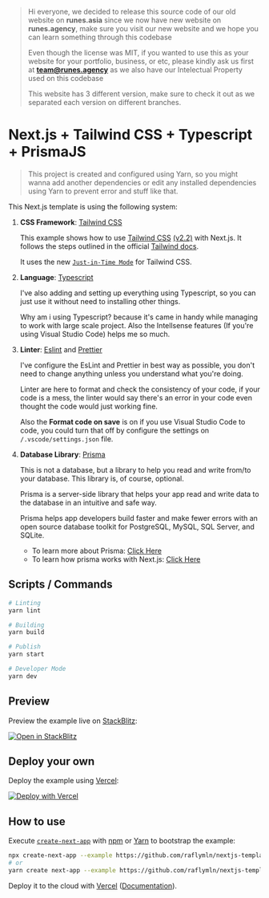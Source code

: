 > Hi everyone, we decided to release this source code of our old website on **runes.asia** since we now have new website on **runes.agency**, make sure you visit our new website and we hope you can learn something through this codebase
>
> Even though the license was MIT, if you wanted to use this as your website for your portfolio, business, or etc, please kindly ask us first at **team@runes.agency** as we also have our Intelectual Property used on this codebase
>
> This website has 3 different version, make sure to check it out as we separated each version on different branches.

# Next.js + Tailwind CSS + Typescript + PrismaJS

> This project is created and configured using Yarn, so you might wanna add another dependencies or edit any installed dependencies using Yarn to prevent error and stuff like that.

This Next.js template is using the following system:

1. **CSS Framework**: [Tailwind CSS](https://tailwindcss.com/)

    This example shows how to use [Tailwind CSS](https://tailwindcss.com/) [(v2.2)](https://blog.tailwindcss.com/tailwindcss-2-2) with Next.js. It follows the steps outlined in the official [Tailwind docs](https://tailwindcss.com/docs/guides/nextjs).

    It uses the new [`Just-in-Time Mode`](https://tailwindcss.com/docs/just-in-time-mode) for Tailwind CSS.

2. **Language**: [Typescript](https://www.typescriptlang.org/)

    I've also adding and setting up everything using Typescript, so you can just use it without need to installing other things.

    Why am i using Typescript? because it's came in handy while managing to work with large scale project. Also the Intellsense features (If you're using Visual Studio Code) helps me so much.

3. **Linter**: [Eslint](https://eslint.org/) and [Prettier](https://prettier.io/)

    I've configure the EsLint and Prettier in best way as possible, you don't need to change anything unless you understand what you're doing.

    Linter are here to format and check the consistency of your code, if your code is a mess, the linter would say there's an error in your code even thought the code would just working fine.

    Also the **Format code on save** is on if you use Visual Studio Code to code, you could turn that off by configure the settings on `/.vscode/settings.json` file.

4. **Database Library**: [Prisma](https://prisma.io)

    This is not a database, but a library to help you read and write from/to your database. This library is, of course, optional.

    Prisma is a server-side library that helps your app read and write data to the database in an intuitive and safe way.

    Prisma helps app developers build faster and make fewer errors with an open source database toolkit for PostgreSQL, MySQL, SQL Server, and SQLite.

    - To learn more about Prisma: [Click Here](https://prisma.io)
    - To learn how prisma works with Next.js: [Click Here](https://prisma.io/nextjs)

## Scripts / Commands

```bash
# Linting
yarn lint

# Building
yarn build

# Publish
yarn start

# Developer Mode
yarn dev
```

## Preview

Preview the example live on [StackBlitz](http://stackblitz.com/):

[![Open in StackBlitz](https://developer.stackblitz.com/img/open_in_stackblitz.svg)](https://stackblitz.com/github/raflymln/nextjs-template/tree/main)

## Deploy your own

Deploy the example using [Vercel](https://vercel.com?utm_source=github&utm_medium=readme&utm_campaign=next-example):

[![Deploy with Vercel](https://vercel.com/button)](https://vercel.com/new/git/external?repository-url=https://github.com/raflymln/nextjs-template/tree/main&project-name=my-nextjs-project&repository-name=my-nextjs-project)

## How to use

Execute [`create-next-app`](https://github.com/vercel/next.js/tree/canary/packages/create-next-app) with [npm](https://docs.npmjs.com/cli/init) or [Yarn](https://yarnpkg.com/lang/en/docs/cli/create/) to bootstrap the example:

```bash
npx create-next-app --example https://github.com/raflymln/nextjs-template/tree/main my-nextjs-project
# or
yarn create next-app --example https://github.com/raflymln/nextjs-template/tree/main my-nextjs-project
```

Deploy it to the cloud with [Vercel](https://vercel.com/new?utm_source=github&utm_medium=readme&utm_campaign=next-example) ([Documentation](https://nextjs.org/docs/deployment)).
